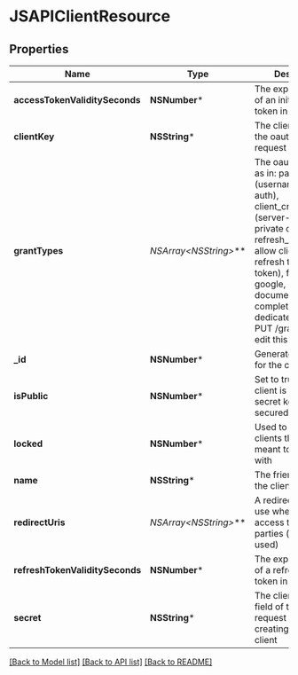 # JSAPIClientResource

## Properties
Name | Type | Description | Notes
------------ | ------------- | ------------- | -------------
**accessTokenValiditySeconds** | **NSNumber*** | The expiration time of an initial oauth token in seconds | [optional] 
**clientKey** | **NSString*** | The client_id field of the oauth token request | 
**grantTypes** | **NSArray&lt;NSString*&gt;*** | The oauth grant type as in: password (username/password auth), client_credentials (server-to-server, private clients), refresh_token (to allow clients to refresh their initial token), facebook, google, etc) See documentation for a complete list. use dedicated endpoint PUT /grant-types to edit this list | [optional] 
**_id** | **NSNumber*** | Generated unique ID for the client | [optional] 
**isPublic** | **NSNumber*** | Set to true if the client is public i.e the secret key can be secured | [optional] 
**locked** | **NSNumber*** | Used to flag system clients that are not meant to be tinkered with | [optional] 
**name** | **NSString*** | The friendly name of the client | 
**redirectUris** | **NSArray&lt;NSString*&gt;*** | A redirection URL to use when granting access to third-parties (seldomly used) | [optional] 
**refreshTokenValiditySeconds** | **NSNumber*** | The expiration time of a refresh oauth token in seconds | [optional] 
**secret** | **NSString*** | The client-secret field of the oauth request when creating a private client | 

[[Back to Model list]](../README.md#documentation-for-models) [[Back to API list]](../README.md#documentation-for-api-endpoints) [[Back to README]](../README.md)


